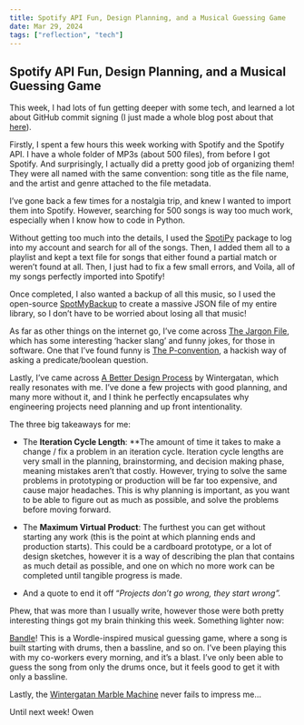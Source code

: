 ```yaml
---
title: Spotify API Fun, Design Planning, and a Musical Guessing Game
date: Mar 29, 2024
tags: ["reflection", "tech"]
---
```


## Spotify API Fun, Design Planning, and a Musical Guessing Game

This week, I had lots of fun getting deeper with some tech, and learned a lot about GitHub commit signing (I just made a whole blog post about that [here](./March_29_2024)).

Firstly, I spent a few hours this week working with Spotify and the Spotify API. I have a whole folder of MP3s (about 500 files), from before I got Spotify. And surprisingly, I actually did a pretty good job of organizing them! They were all named with the same convention: song title as the file name, and the artist and genre attached to the file metadata.

I’ve gone back a few times for a nostalgia trip, and knew I wanted to import them into Spotify. However, searching for 500 songs is way too much work, especially when I know how to code in Python.

Without getting too much into the details, I used the [SpotiPy](https://spotipy.readthedocs.io/) package to log into my account and search for all of the songs. Then, I added them all to a playlist and kept a text file for songs that either found a partial match or weren’t found at all. Then, I just had to fix a few small errors, and Voila, all of my songs perfectly imported into Spotify!

Once completed, I also wanted a backup of all this music, so I used the open-source [SpotMyBackup](http://www.spotmybackup.com/) to create a massive JSON file of my entire library, so I don’t have to be worried about losing all that music!

As far as other things on the internet go, I’ve come across [The Jargon File](http://catb.org/jargon/html/), which has some interesting ‘hacker slang’ and funny jokes, for those in software. One that I’ve found funny is [The P-convention](http://catb.org/jargon/html/p-convention.html), a hackish way of asking a predicate/boolean question.

Lastly, I’ve came across [A Better Design Process](https://www.youtube.com/watch?v=gbuWJ48T0bE) by Wintergatan, which really resonates with me. I’ve done a few projects with good planning, and many more without it, and I think he perfectly encapsulates why engineering projects need planning and up front intentionality.

The three big takeaways for me:

* The **Iteration Cycle Length**: **The amount of time it takes to make a change / fix a problem in an iteration cycle. Iteration cycle lengths are very small in the planning, brainstorming, and decision making phase, meaning mistakes aren’t that costly. However, trying to solve the same problems in prototyping or production will be far too expensive, and cause major headaches. This is why planning is important, as you want to be able to figure out as much as possible, and solve the problems before moving forward.

* The **Maximum Virtual Product**: The furthest you can get without starting any work (this is the point at which planning ends and production starts). This could be a cardboard prototype, or a lot of design sketches, however it is a way of describing the plan that contains as much detail as possible, and one on which no more work can be completed until tangible progress is made.

* And a quote to end it off “*Projects don’t go wrong, they start wrong”.*

Phew, that was more than I usually write, however those were both pretty interesting things got my brain thinking this week. Something lighter now:

[Bandle](https://bandle.app/)! This is a Wordle-inspired musical guessing game, where a song is built starting with drums, then a bassline, and so on. I’ve been playing this with my co-workers every morning, and it’s a blast. I’ve only been able to guess the song from only the drums once, but it feels good to get it with only a bassline.

Lastly, the [Wintergatan Marble Machine](https://www.youtube.com/watch?v=IvUU8joBb1Q) never fails to impress me…

Until next week!
Owen
